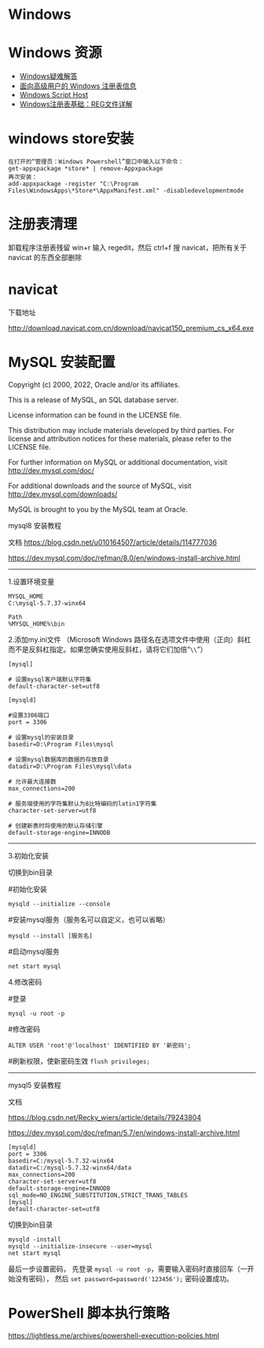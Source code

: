 # Windows <!-- omit in toc -->

# Windows 资源

- [Windows疑难解答](https://docs.microsoft.com/zh-cn/troubleshoot/windows/)
- [面向高级用户的 Windows 注册表信息](https://docs.microsoft.com/zh-cn/troubleshoot/windows-server/performance/windows-registry-advanced-users)
- [Windows Script Host](https://docs.microsoft.com/zh-cn/previous-versions//2x3w20xf(v=vs.85))
- [Windows注册表基础：REG文件详解](https://searchcio.techtarget.com.cn/8-25567/)

# windows store安装

```
在打开的“管理员：Windows Powershell”窗口中输入以下命令：
get-appxpackage *store* | remove-Appxpackage
再次安装：
add-appxpackage -register "C:\Program Files\WindowsApps\*Store*\AppxManifest.xml" -disabledevelopmentmode
```

# 注册表清理

卸载程序注册表残留
win+r 输入 regedit，然后 ctrl+f 搜 navicat，把所有关于 navicat 的东西全部删除

# navicat 

下载地址

http://download.navicat.com.cn/download/navicat150_premium_cs_x64.exe

# MySQL 安装配置

Copyright (c) 2000, 2022, Oracle and/or its affiliates.

This is a release of MySQL, an SQL database server.

License information can be found in the LICENSE file.

This distribution may include materials developed by third parties.
For license and attribution notices for these materials,
please refer to the LICENSE file.

For further information on MySQL or additional documentation, visit
  http://dev.mysql.com/doc/

For additional downloads and the source of MySQL, visit
  http://dev.mysql.com/downloads/

MySQL is brought to you by the MySQL team at Oracle.

mysql8 安装教程

文档
https://blog.csdn.net/u010164507/article/details/114777036

https://dev.mysql.com/doc/refman/8.0/en/windows-install-archive.html

------------------------------------

1.设置环境变量

```
MYSQL_HOME
C:\mysql-5.7.37-winx64

Path
%MYSQL_HOME%\bin
```

2.添加my.ini文件 （Microsoft Windows 路径名在选项文件中使用（正向）斜杠而不是反斜杠指定。如果您确实使用反斜杠，请将它们加倍“`\\`”）

```
[mysql]
 
# 设置mysql客户端默认字符集
default-character-set=utf8 
 
[mysqld]
 
#设置3306端口
port = 3306 
 
# 设置mysql的安装目录
basedir=D:\Program Files\mysql
 
# 设置mysql数据库的数据的存放目录
datadir=D:\Program Files\mysql\data
 
# 允许最大连接数
max_connections=200
 
# 服务端使用的字符集默认为8比特编码的latin1字符集
character-set-server=utf8
 
# 创建新表时将使用的默认存储引擎
default-storage-engine=INNODB
```

------------------------------------

3.初始化安装

切换到bin目录

#初始化安装

```
mysqld --initialize --console
```

#安装mysql服务（服务名可以自定义，也可以省略）

```
mysqld --install [服务名]
```

#启动mysql服务

```
net start mysql
```

4.修改密码

#登录
```
mysql -u root -p
```

#修改密码

```
ALTER USER 'root'@'localhost' IDENTIFIED BY '新密码';
```

#刷新权限，使新密码生效
`flush privileges;`


------------------------------------

mysql5 安装教程

文档

https://blog.csdn.net/Recky_wiers/article/details/79243804

https://dev.mysql.com/doc/refman/5.7/en/windows-install-archive.html

```
[mysqld]
port = 3306
basedir=C:/mysql-5.7.32-winx64
datadir=C:/mysql-5.7.32-winx64/data 
max_connections=200
character-set-server=utf8
default-storage-engine=INNODB
sql_mode=NO_ENGINE_SUBSTITUTION,STRICT_TRANS_TABLES
[mysql]
default-character-set=utf8
```

切换到bin目录

```
mysqld -install
mysqld --initialize-insecure --user=mysql
net start mysql
```

最后一步设置密码，
先登录 `mysql -u root -p`，需要输入密码时直接回车（一开始没有密码），
然后 `set password=password('123456');`
密码设置成功。

# PowerShell 脚本执行策略

https://lightless.me/archives/powershell-executtion-policies.html
